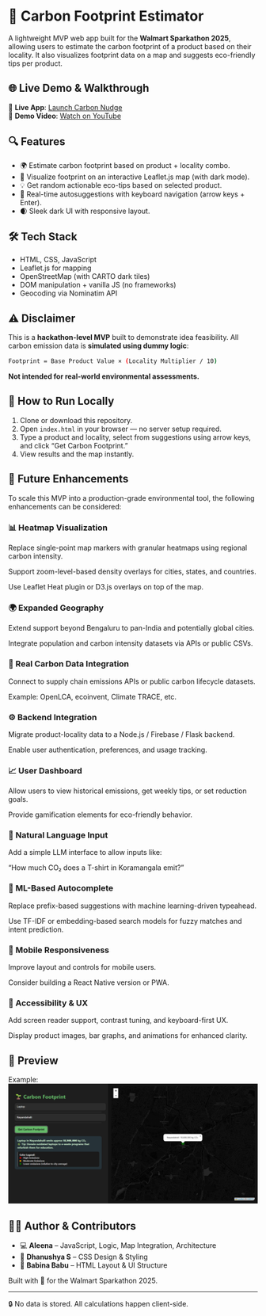 # 🌱 Carbon Footprint Estimator

A lightweight MVP web app built for the **Walmart Sparkathon 2025**, allowing users to estimate the carbon footprint of a product based on their locality. It also visualizes footprint data on a map and suggests eco-friendly tips per product.

## 🌐 Live Demo & Walkthrough

🔗 **Live App**: [Launch Carbon Nudge](https://carbonnudge.netlify.app/)  
🎥 **Demo Video**:  [Watch on YouTube](https://youtube.com/your-video-link)

## 🔍 Features

- 🌍 Estimate carbon footprint based on product + locality combo.
- 📍 Visualize footprint on an interactive Leaflet.js map (with dark mode).
- 💡 Get random actionable eco-tips based on selected product.
- 🔎 Real-time autosuggestions with keyboard navigation (arrow keys + Enter).
- 🌒 Sleek dark UI with responsive layout.

## 🛠 Tech Stack

- HTML, CSS, JavaScript
- Leaflet.js for mapping
- OpenStreetMap (with CARTO dark tiles)
- DOM manipulation + vanilla JS (no frameworks)
- Geocoding via Nominatim API

## ⚠️ Disclaimer

This is a **hackathon-level MVP** built to demonstrate idea feasibility. All carbon emission data is **simulated using dummy logic**:

```bash
Footprint = Base Product Value × (Locality Multiplier / 10)
```

**Not intended for real-world environmental assessments.**

## 🚀 How to Run Locally

1. Clone or download this repository.
2. Open `index.html` in your browser — no server setup required.
3. Type a product and locality, select from suggestions using arrow keys, and click “Get Carbon Footprint.”
4. View results and the map instantly.

## 🔮 Future Enhancements
To scale this MVP into a production-grade environmental tool, the following enhancements can be considered:

### 📊 Heatmap Visualization
Replace single-point map markers with granular heatmaps using regional carbon intensity.

Support zoom-level-based density overlays for cities, states, and countries.

Use Leaflet Heat plugin or D3.js overlays on top of the map.

### 🌍 Expanded Geography
Extend support beyond Bengaluru to pan-India and potentially global cities.

Integrate population and carbon intensity datasets via APIs or public CSVs.

### 🔌 Real Carbon Data Integration
Connect to supply chain emissions APIs or public carbon lifecycle datasets.

Example: OpenLCA, ecoinvent, Climate TRACE, etc.

### ⚙ Backend Integration
Migrate product-locality data to a Node.js / Firebase / Flask backend.

Enable user authentication, preferences, and usage tracking.

### 📈 User Dashboard
Allow users to view historical emissions, get weekly tips, or set reduction goals.

Provide gamification elements for eco-friendly behavior.

### 💬 Natural Language Input
Add a simple LLM interface to allow inputs like:

“How much CO₂ does a T-shirt in Koramangala emit?”

### 🧠 ML-Based Autocomplete
Replace prefix-based suggestions with machine learning-driven typeahead.

Use TF-IDF or embedding-based search models for fuzzy matches and intent prediction.

### 📱 Mobile Responsiveness
Improve layout and controls for mobile users.

Consider building a React Native version or PWA.

### 🎨 Accessibility & UX
Add screen reader support, contrast tuning, and keyboard-first UX.

Display product images, bar graphs, and animations for enhanced clarity.

## 📸 Preview 
Example:
![Footprint app preview](app_preview.png)  

## 👩‍💻 Author & Contributors
- 💻 **Aleena** – JavaScript, Logic, Map Integration, Architecture  
- 🎨 **Dhanushya S** – CSS Design & Styling  
- 🧩 **Babina Babu** – HTML Layout & UI Structure

Built with 💚 for the Walmart Sparkathon 2025.

---

🔒 No data is stored. All calculations happen client-side.